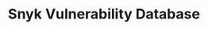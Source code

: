 ---
title: Snyk Vulnerability Database
description: The leading database for open source vulnerabilities and cloud misconfigurations.
url: https://security.snyk.io/
image:
    # url: '/assets/images/cafe.png'
    # alt: 'Cafe'
tags: ['cve', 'vulnerability']
pubDate: 2024-02-08
draft: false
---